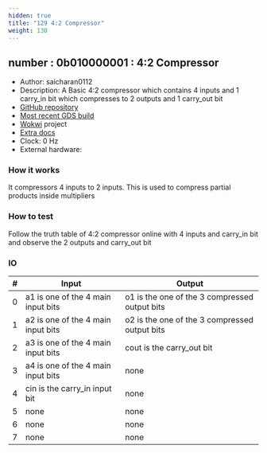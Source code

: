 ```yaml
---
hidden: true
title: "129 4:2 Compressor"
weight: 130
---
```


## number : 0b010000001 : 4:2 Compressor

* Author: saicharan0112
* Description: A Basic 4:2 compressor which contains 4 inputs and 1 carry_in bit which compresses to 2 outputs and 1 carry_out bit
* [GitHub repository](https://github.com/saicharan0112/tt02-submission-template)
* [Most recent GDS build](https://github.com/saicharan0112/tt02-submission-template/actions/runs/3782200126)
* [Wokwi](https://wokwi.com/projects/349813388252021330) project
* [Extra docs]()
* Clock: 0 Hz
* External hardware: 



### How it works

It compressors 4 inputs to 2 inputs. This is used to compress partial products inside multipliers

### How to test

Follow the truth table of 4:2 compressor online with 4 inputs and carry_in bit and observe the 2 outputs and carry_out bit

### IO

| # | Input        | Output       |
|---|--------------|--------------|
| 0 | a1 is one of the 4 main input bits  | o1 is the one of the 3 compressed output bits |
| 1 | a2 is one of the 4 main input bits  | o2 is the one of the 3 compressed output bits |
| 2 | a3 is one of the 4 main input bits  | cout is the carry_out bit |
| 3 | a4 is one of the 4 main input bits  | none |
| 4 | cin is the carry_in input bit  | none |
| 5 | none  | none |
| 6 | none  | none |
| 7 | none  | none |
